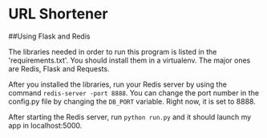 URL Shortener
==========

##Using Flask and Redis

The libraries needed in order to run this program is listed in the 
'requirements.txt'. You should install them in a virtualenv. The major ones are Redis, Flask and Requests.

After you installed the libraries, run your Redis server by using the command `redis-server -port 8888`. You can change the port number in the config.py file by changing the `DB_PORT` variable. Right now, it is set to 8888.

After starting the Redis server, run `python run.py` and it should launch my app in localhost:5000.



